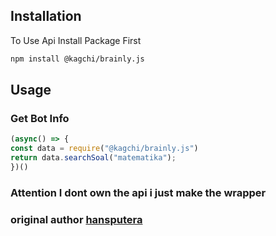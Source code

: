 ## Installation

To Use Api Install Package First
```bash
npm install @kagchi/brainly.js
```

## Usage
### Get Bot Info
```javascript
(async() => {
const data = require("@kagchi/brainly.js")
return data.searchSoal("matematika");
})()
```
### Attention I dont own the api i just make the wrapper
### original author [hansputera](https://github.com/hansputera)
